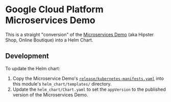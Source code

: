 # Google Cloud Platform Microservices Demo

This is a straight "conversion" of the [Microservices Demo](https://github.com/GoogleCloudPlatform/microservices-demo) (aka Hipster Shop, Online Boutique) into a Helm Chart.

## Development

To update the Helm chart:

1. Copy the Microservice Demo's [`release/kubernetes-manifests.yaml`](https://github.com/GoogleCloudPlatform/microservices-demo/blob/master/release/kubernetes-manifests.yaml) into this module's `helm_chart/templates/` directory.
1. Update the `helm_chart/Chart.yaml` to set the `appVersion` to the published version of the Microservices Demo.
